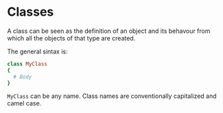 # Classes

A class can be seen as the definition of an object and its behavour from which all the objects of that type are created.

The general sintax is:

```CoffeeScript
class MyClass 
{
  # Body
}
```

`MyClass` can be any name. Class names are conventionally capitalized and camel case.






